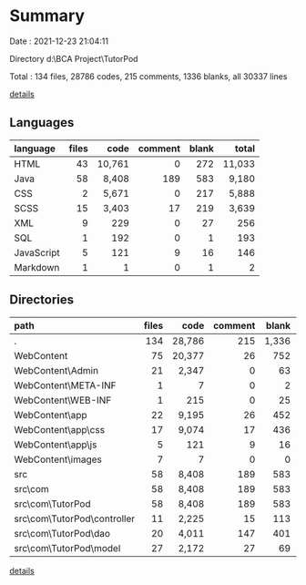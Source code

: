 # Summary

Date : 2021-12-23 21:04:11

Directory d:\BCA Project\TutorPod

Total : 134 files,  28786 codes, 215 comments, 1336 blanks, all 30337 lines

[details](details.md)

## Languages
| language | files | code | comment | blank | total |
| :--- | ---: | ---: | ---: | ---: | ---: |
| HTML | 43 | 10,761 | 0 | 272 | 11,033 |
| Java | 58 | 8,408 | 189 | 583 | 9,180 |
| CSS | 2 | 5,671 | 0 | 217 | 5,888 |
| SCSS | 15 | 3,403 | 17 | 219 | 3,639 |
| XML | 9 | 229 | 0 | 27 | 256 |
| SQL | 1 | 192 | 0 | 1 | 193 |
| JavaScript | 5 | 121 | 9 | 16 | 146 |
| Markdown | 1 | 1 | 0 | 1 | 2 |

## Directories
| path | files | code | comment | blank | total |
| :--- | ---: | ---: | ---: | ---: | ---: |
| . | 134 | 28,786 | 215 | 1,336 | 30,337 |
| WebContent | 75 | 20,377 | 26 | 752 | 21,155 |
| WebContent\Admin | 21 | 2,347 | 0 | 63 | 2,410 |
| WebContent\META-INF | 1 | 7 | 0 | 2 | 9 |
| WebContent\WEB-INF | 1 | 215 | 0 | 25 | 240 |
| WebContent\app | 22 | 9,195 | 26 | 452 | 9,673 |
| WebContent\app\css | 17 | 9,074 | 17 | 436 | 9,527 |
| WebContent\app\js | 5 | 121 | 9 | 16 | 146 |
| WebContent\images | 7 | 7 | 0 | 0 | 7 |
| src | 58 | 8,408 | 189 | 583 | 9,180 |
| src\com | 58 | 8,408 | 189 | 583 | 9,180 |
| src\com\TutorPod | 58 | 8,408 | 189 | 583 | 9,180 |
| src\com\TutorPod\controller | 11 | 2,225 | 15 | 113 | 2,353 |
| src\com\TutorPod\dao | 20 | 4,011 | 147 | 401 | 4,559 |
| src\com\TutorPod\model | 27 | 2,172 | 27 | 69 | 2,268 |

[details](details.md)